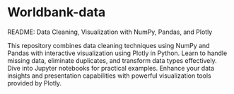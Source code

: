 # Worldbank-data

README: Data Cleaning, Visualization with NumPy, Pandas, and Plotly

This repository combines data cleaning techniques using NumPy and Pandas with interactive visualization using Plotly in Python. Learn to handle missing data, eliminate duplicates, and transform data types effectively. Dive into Jupyter notebooks for practical examples. Enhance your data insights and presentation capabilities with powerful visualization tools provided by Plotly.



